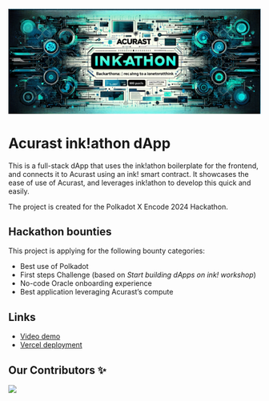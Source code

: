 ![inkathon Devtooling Banner](banner.png)

# Acurast ink!athon dApp

This is a full-stack dApp that uses the ink!athon boilerplate for the frontend, and connects it to Acurast using an ink! smart contract. It showcases the ease of use of Acurast, and leverages ink!athon to develop this quick and easily.

The project is created for the Polkadot X Encode 2024 Hackathon.

## Hackathon bounties

This project is applying for the following bounty categories:

- Best use of Polkadot
- First steps Challenge (based on _Start building dApps on ink! workshop_)
- No-code Oracle onboarding experience
- Best application leveraging Acurast’s compute

## Links

- [Video demo]()
- [Vercel deployment]()

## Our Contributors ✨

<a href="">
  <img src="https://contrib.rocks/image?repo=arjanjohan/arjanjohan" />
</a>
